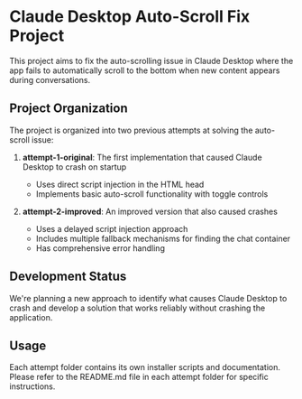 # Claude Desktop Auto-Scroll Fix Project

This project aims to fix the auto-scrolling issue in Claude Desktop where the app fails to automatically scroll to the bottom when new content appears during conversations.

## Project Organization

The project is organized into two previous attempts at solving the auto-scroll issue:

1. **attempt-1-original**: The first implementation that caused Claude Desktop to crash on startup
   - Uses direct script injection in the HTML head
   - Implements basic auto-scroll functionality with toggle controls

2. **attempt-2-improved**: An improved version that also caused crashes
   - Uses a delayed script injection approach
   - Includes multiple fallback mechanisms for finding the chat container
   - Has comprehensive error handling

## Development Status

We're planning a new approach to identify what causes Claude Desktop to crash and develop a solution that works reliably without crashing the application.

## Usage

Each attempt folder contains its own installer scripts and documentation. Please refer to the README.md file in each attempt folder for specific instructions.
